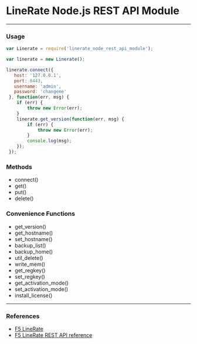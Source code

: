 # LineRate Node.js REST API Module

---

### Usage

```js
var Linerate = require('linerate_node_rest_api_module');

var linerate = new Linerate();

linerate.connect({
   host: '127.0.0.1',
   port: 8443,
   username: 'admin',
   password: 'changeme'
 }, function(err, msg) {
 	if (err) {
 		throw new Error(err);
 	}
 	linerate.get_version(function(err, msg) {
 		if (err) {
 			throw new Error(err);
 		}
 		console.log(msg);
 	});
 });
```

### Methods

* connect()
* get()
* put()
* delete()

### Convenience Functions

* get_version()
* get_hostname()
* set_hostname()
* backup_list()
* backup_home()
* util_delete()
* write_mem()
* get_regkey()
* set_regkey()
* get_activation_mode()
* set_activation_mode()
* install_license()

---

### References
* [F5 LineRate](https://linerate.f5.com/)
* [F5 LineRate REST API reference](https://docs.lineratesystems.com/087Release_2.6/250REST_API_Reference_Guide)